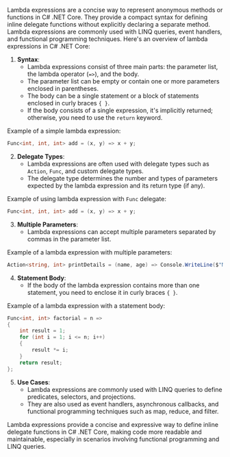 Lambda expressions are a concise way to represent anonymous methods or functions in C# .NET Core. They provide a compact syntax for defining inline delegate functions without explicitly declaring a separate method. Lambda expressions are commonly used with LINQ queries, event handlers, and functional programming techniques. Here's an overview of lambda expressions in C# .NET Core:

1. **Syntax**:
   - Lambda expressions consist of three main parts: the parameter list, the lambda operator (`=>`), and the body.
   - The parameter list can be empty or contain one or more parameters enclosed in parentheses.
   - The body can be a single statement or a block of statements enclosed in curly braces `{ }`.
   - If the body consists of a single expression, it's implicitly returned; otherwise, you need to use the `return` keyword.

Example of a simple lambda expression:

```csharp
Func<int, int, int> add = (x, y) => x + y;
```

2. **Delegate Types**:
   - Lambda expressions are often used with delegate types such as `Action`, `Func`, and custom delegate types.
   - The delegate type determines the number and types of parameters expected by the lambda expression and its return type (if any).

Example of using lambda expression with `Func` delegate:

```csharp
Func<int, int, int> add = (x, y) => x + y;
```

3. **Multiple Parameters**:
   - Lambda expressions can accept multiple parameters separated by commas in the parameter list.

Example of a lambda expression with multiple parameters:

```csharp
Action<string, int> printDetails = (name, age) => Console.WriteLine($"Name: {name}, Age: {age}");
```

4. **Statement Body**:
   - If the body of the lambda expression contains more than one statement, you need to enclose it in curly braces `{ }`.

Example of a lambda expression with a statement body:

```csharp
Func<int, int> factorial = n =>
{
    int result = 1;
    for (int i = 1; i <= n; i++)
    {
        result *= i;
    }
    return result;
};
```

5. **Use Cases**:
   - Lambda expressions are commonly used with LINQ queries to define predicates, selectors, and projections.
   - They are also used as event handlers, asynchronous callbacks, and functional programming techniques such as map, reduce, and filter.

Lambda expressions provide a concise and expressive way to define inline delegate functions in C# .NET Core, making code more readable and maintainable, especially in scenarios involving functional programming and LINQ queries.